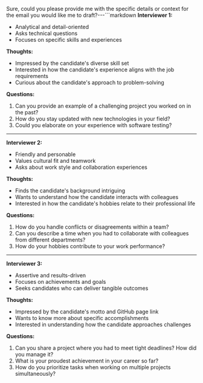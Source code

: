 Sure, could you please provide me with the specific details or context for the email you would like me to draft?---```markdown
**Interviewer 1:**
- Analytical and detail-oriented
- Asks technical questions
- Focuses on specific skills and experiences

**Thoughts:**
- Impressed by the candidate's diverse skill set
- Interested in how the candidate's experience aligns with the job requirements
- Curious about the candidate's approach to problem-solving

**Questions:**
1. Can you provide an example of a challenging project you worked on in the past?
2. How do you stay updated with new technologies in your field?
3. Could you elaborate on your experience with software testing?

---

**Interviewer 2:**
- Friendly and personable
- Values cultural fit and teamwork
- Asks about work style and collaboration experiences

**Thoughts:**
- Finds the candidate's background intriguing
- Wants to understand how the candidate interacts with colleagues
- Interested in how the candidate's hobbies relate to their professional life

**Questions:**
1. How do you handle conflicts or disagreements within a team?
2. Can you describe a time when you had to collaborate with colleagues from different departments?
3. How do your hobbies contribute to your work performance?

---

**Interviewer 3:**
- Assertive and results-driven
- Focuses on achievements and goals
- Seeks candidates who can deliver tangible outcomes

**Thoughts:**
- Impressed by the candidate's motto and GitHub page link
- Wants to know more about specific accomplishments
- Interested in understanding how the candidate approaches challenges

**Questions:**
1. Can you share a project where you had to meet tight deadlines? How did you manage it?
2. What is your proudest achievement in your career so far?
3. How do you prioritize tasks when working on multiple projects simultaneously?
```
